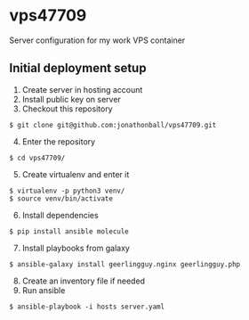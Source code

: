 # vps47709
Server configuration for my work VPS container

## Initial deployment setup
1. Create server in hosting account
2. Install public key on server
3. Checkout this repository
```
$ git clone git@github.com:jonathonball/vps47709.git
```
4. Enter the repository
```
$ cd vps47709/
```
5. Create virtualenv and enter it
```
$ virtualenv -p python3 venv/
$ source venv/bin/activate
```
6. Install dependencies
```
$ pip install ansible molecule
```
7. Install playbooks from galaxy
```
$ ansible-galaxy install geerlingguy.nginx geerlingguy.php
```
8. Create an inventory file if needed
9. Run ansible
```
$ ansible-playbook -i hosts server.yaml
```
